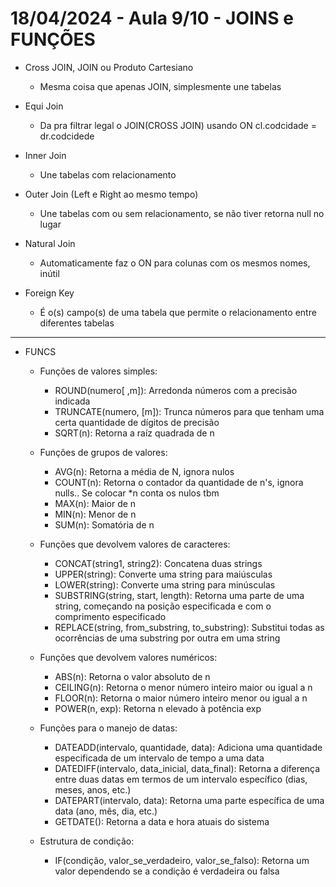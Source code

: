 # 18/04/2024 - Aula 9/10 - JOINS e FUNÇÕES

* Cross JOIN, JOIN ou Produto Cartesiano

  * Mesma coisa que apenas JOIN, simplesmente une tabelas
* Equi Join

  * Da pra filtrar legal o JOIN(CROSS JOIN) usando ON cl.codcidade = dr.codcidede
* Inner Join

  * Une tabelas com relacionamento
* Outer Join (Left e Right ao mesmo tempo)

  * Une tabelas com ou sem relacionamento, se não tiver retorna null no lugar
* Natural Join

  * Automaticamente faz o ON para colunas com os mesmos nomes, inútil
* Foreign Key

  * É o(s) campo(s) de uma tabela que permite o relacionamento entre diferentes tabelas

---



* FUNCS

  * Funções de valores simples:

    * ROUND(numero[ ,m]): Arredonda números com a precisão indicada
    * TRUNCATE(numero, [m]): Trunca números para que tenham uma certa quantidade de dígitos de precisão
    * SQRT(n): Retorna a raíz quadrada de n
  * Funções de grupos de valores:

    * AVG(n): Retorna a média de N, ignora nulos
    * COUNT(n): Retorna o contador da quantidade de n's, ignora nulls.. Se colocar *n conta os nulos tbm
    * MAX(n): Maior de n
    * MIN(n): Menor de n
    * SUM(n): Somatória de n
  * Funções que devolvem valores de caracteres:

    * CONCAT(string1, string2): Concatena duas strings
    * UPPER(string): Converte uma string para maiúsculas
    * LOWER(string): Converte uma string para minúsculas
    * SUBSTRING(string, start, length): Retorna uma parte de uma string, começando na posição especificada e com o comprimento especificado
    * REPLACE(string, from_substring, to_substring): Substitui todas as ocorrências de uma substring por outra em uma string
  * Funções que devolvem valores numéricos:

    * ABS(n): Retorna o valor absoluto de n
    * CEILING(n): Retorna o menor número inteiro maior ou igual a n
    * FLOOR(n): Retorna o maior número inteiro menor ou igual a n
    * POWER(n, exp): Retorna n elevado à potência exp
  * Funções para o manejo de datas:

    * DATEADD(intervalo, quantidade, data): Adiciona uma quantidade especificada de um intervalo de tempo a uma data
    * DATEDIFF(intervalo, data_inicial, data_final): Retorna a diferença entre duas datas em termos de um intervalo específico (dias, meses, anos, etc.)
    * DATEPART(intervalo, data): Retorna uma parte específica de uma data (ano, mês, dia, etc.)
    * GETDATE(): Retorna a data e hora atuais do sistema
  * Estrutura de condição:

    * IF(condição, valor_se_verdadeiro, valor_se_falso): Retorna um valor dependendo se a condição é verdadeira ou falsa
